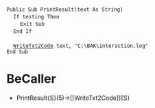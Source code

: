 &nbsp;  &nbsp;  &nbsp;  &nbsp;  
`Public Sub PrintResult(text As String)`  
&nbsp;&nbsp;&nbsp;&nbsp;`If testing Then`  
&nbsp;&nbsp;&nbsp;&nbsp;&nbsp;&nbsp;&nbsp;&nbsp;`Exit Sub`  
&nbsp;&nbsp;&nbsp;&nbsp;`End If`  
&nbsp;  &nbsp;  &nbsp;  &nbsp;  
&nbsp;&nbsp;&nbsp;&nbsp;[`WriteTxt2Code`](WriteTxt2Code)` text, "C:\BAK\interaction.log"`  
`End Sub`  


# BeCaller
- PrintResult{S}(5)->[[WriteTxt2Code]]{S}

